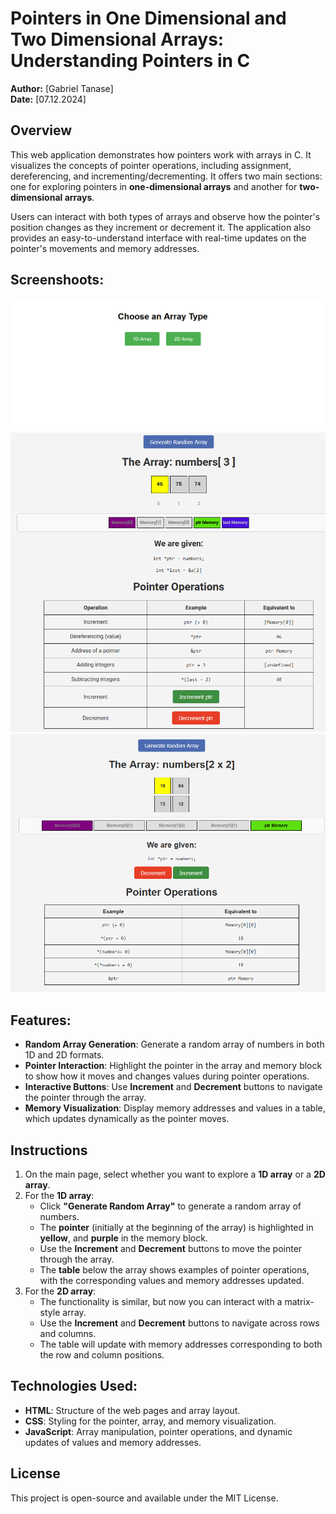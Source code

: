 # Pointers in One Dimensional and Two Dimensional Arrays: Understanding Pointers in C

**Author:** [Gabriel Tanase]  
**Date:** [07.12.2024]

## Overview

This web application demonstrates how pointers work with arrays in C.
It visualizes the concepts of pointer operations, including assignment, dereferencing, and incrementing/decrementing.
It offers two main sections: one for exploring pointers in **one-dimensional arrays** and another for **two-dimensional arrays**.

Users can interact with both types of arrays and observe how the pointer's position changes as they increment or decrement it.
The application also provides an easy-to-understand interface with real-time updates on the pointer's movements and memory addresses.

## Screenshoots:

![Main Page](./docs/main_page_selection.png)
![1D ARRAY](./docs/1d_array_example.png)
![2D ARRAY](./docs/2d_array_example.png)

## Features:

- **Random Array Generation**: Generate a random array of numbers in both 1D and 2D formats.
- **Pointer Interaction**: Highlight the pointer in the array and memory block to show how it moves and changes values during pointer operations.
- **Interactive Buttons**: Use **Increment** and **Decrement** buttons to navigate the pointer through the array.
- **Memory Visualization**: Display memory addresses and values in a table, which updates dynamically as the pointer moves.

## Instructions

1. On the main page, select whether you want to explore a **1D array** or a **2D array**.
2. For the **1D array**:
   - Click **"Generate Random Array"** to generate a random array of numbers.
   - The **pointer** (initially at the beginning of the array) is highlighted in **yellow**, and **purple** in the memory block.
   - Use the **Increment** and **Decrement** buttons to move the pointer through the array.
   - The **table** below the array shows examples of pointer operations, with the corresponding values and memory addresses updated.
3. For the **2D array**:
   - The functionality is similar, but now you can interact with a matrix-style array.
   - Use the **Increment** and **Decrement** buttons to navigate across rows and columns.
   - The table will update with memory addresses corresponding to both the row and column positions.

## Technologies Used:

- **HTML**: Structure of the web pages and array layout.
- **CSS**: Styling for the pointer, array, and memory visualization.
- **JavaScript**: Array manipulation, pointer operations, and dynamic updates of values and memory addresses.

## License

This project is open-source and available under the MIT License.
